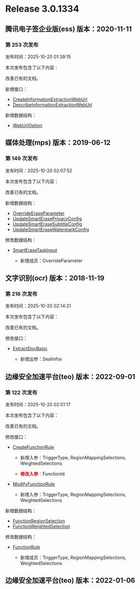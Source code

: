 # Release 3.0.1334

## 腾讯电子签企业版(ess) 版本：2020-11-11

### 第 253 次发布

发布时间：2025-10-20 01:39:15

本次发布包含了以下内容：

改善已有的文档。

新增接口：

* [CreateInformationExtractionWebUrl](https://cloud.tencent.com/document/api/1323/124393)
* [DescribeInformationExtractionWebUrl](https://cloud.tencent.com/document/api/1323/124392)

新增数据结构：

* [WebUrlOption](https://cloud.tencent.com/document/api/1323/70369#WebUrlOption)



## 媒体处理(mps) 版本：2019-06-12

### 第 149 次发布

发布时间：2025-10-20 02:07:52

本次发布包含了以下内容：

改善已有的文档。

新增数据结构：

* [OverrideEraseParameter](https://cloud.tencent.com/document/api/862/37615#OverrideEraseParameter)
* [UpdateSmartErasePrivacyConfig](https://cloud.tencent.com/document/api/862/37615#UpdateSmartErasePrivacyConfig)
* [UpdateSmartEraseSubtitleConfig](https://cloud.tencent.com/document/api/862/37615#UpdateSmartEraseSubtitleConfig)
* [UpdateSmartEraseWatermarkConfig](https://cloud.tencent.com/document/api/862/37615#UpdateSmartEraseWatermarkConfig)

修改数据结构：

* [SmartEraseTaskInput](https://cloud.tencent.com/document/api/862/37615#SmartEraseTaskInput)

	* 新增成员：OverrideParameter




## 文字识别(ocr) 版本：2018-11-19

### 第 216 次发布

发布时间：2025-10-20 02:14:21

本次发布包含了以下内容：

改善已有的文档。

修改接口：

* [ExtractDocBasic](https://cloud.tencent.com/document/api/866/119452)

	* 新增出参：SealInfos




## 边缘安全加速平台(teo) 版本：2022-09-01

### 第 122 次发布

发布时间：2025-10-20 02:51:17

本次发布包含了以下内容：

改善已有的文档。

修改接口：

* [CreateFunctionRule](https://cloud.tencent.com/document/api/1552/111388)

	* 新增入参：TriggerType, RegionMappingSelections, WeightedSelections

	* <font color="#dd0000">**修改入参**：</font>FunctionId

* [ModifyFunctionRule](https://cloud.tencent.com/document/api/1552/111380)

	* 新增入参：TriggerType, RegionMappingSelections, WeightedSelections


新增数据结构：

* [FunctionRegionSelection](https://cloud.tencent.com/document/api/1552/80721#FunctionRegionSelection)
* [FunctionWeightedSelection](https://cloud.tencent.com/document/api/1552/80721#FunctionWeightedSelection)

修改数据结构：

* [FunctionRule](https://cloud.tencent.com/document/api/1552/80721#FunctionRule)

	* 新增成员：TriggerType, RegionMappingSelections, WeightedSelections




## 边缘安全加速平台(teo) 版本：2022-01-06



